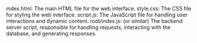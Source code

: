 index.html: The main HTML file for the web interface.
style.css: The CSS file for styling the web interface.
script.js: The JavaScript file for handling user interactions and dynamic content.
root/index.js: (or similar) The backend server script, responsible for handling requests, interacting with the database, and generating responses.
